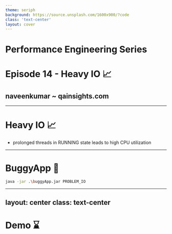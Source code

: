 ```yaml
---
theme: seriph
background: https://source.unsplash.com/1600x900/?code
class: 'text-center'
layout: cover
---
```


# Performance Engineering Series
# Episode 14 - Heavy IO 📈
## naveenkumar ~ qainsights.com

---

# Heavy IO 📈

- prolonged threads in RUNNING state leads to high CPU utilization

--- 

# BuggyApp 🐛 

```bash
java -jar .\buggyApp.jar PROBLEM_IO
```

---
layout: center
class: text-center
---

# Demo ⌛

